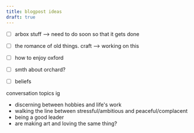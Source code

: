 ```yaml
---
title: blogpost ideas
draft: true
---
```

- [ ] arbox stuff --> need to do soon so that it gets done
- [ ] the romance of old things. craft --> working on this
- [ ] how to enjoy oxford
- [ ] smth about orchard?

- [ ] beliefs

conversation topics ig
- discerning between hobbies and life's work
- walking the line between stressful/ambitious and peaceful/complacent
- being a good leader
- are making art and loving the same thing?
